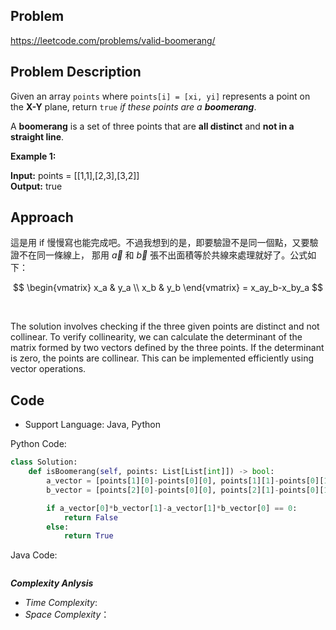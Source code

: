 ## Problem

https://leetcode.com/problems/valid-boomerang/

## Problem Description

Given an array `points` where `points[i] = [xi, yi]` represents a point on the **X-Y** plane, return `true` *if these points are a **boomerang***.

A **boomerang** is a set of three points that are **all distinct** and **not in a straight line**.

 

**Example 1:**

**Input:** points = [[1,1],[2,3],[3,2]]  </br>
**Output:** true


## Approach
這是用 if 慢慢寫也能完成吧。不過我想到的是，即要驗證不是同一個點，又要驗證不在同一條線上，
那用 $\vec{a}$ 和 $\vec{b}$ 張不出面積等於共線來處理就好了。公式如下：

$$
\begin{vmatrix}
x_a & y_a \\
x_b & y_b
\end{vmatrix} = x_ay_b-x_by_a
$$

<br>

The solution involves checking if the three given points are distinct and not collinear. To verify collinearity, we can calculate the determinant of the matrix formed by two vectors defined by the three points. If the determinant is zero, the points are collinear. This can be implemented efficiently using vector operations.

## Code

- Support Language: Java, Python

Python Code:

```py
class Solution:
    def isBoomerang(self, points: List[List[int]]) -> bool:
        a_vector = [points[1][0]-points[0][0], points[1][1]-points[0][1]]
        b_vector = [points[2][0]-points[0][0], points[2][1]-points[0][1]]

        if a_vector[0]*b_vector[1]-a_vector[1]*b_vector[0] == 0:
            return False
        else:
            return True
```

Java Code:

```

```

**_Complexity Anlysis_**

- _Time Complexity_: 
- _Space Complexity_：
